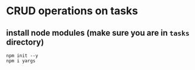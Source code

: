 # CRUD operations on tasks

## install node modules (make sure you are in `tasks` directory)

```
npm init --y
npm i yargs
```
